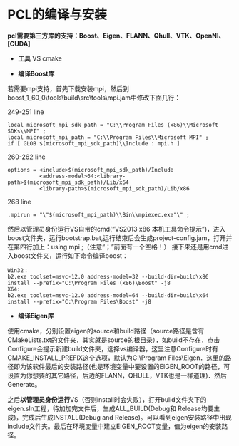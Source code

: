 # PCL的编译与安装

**pcl需要第三方库的支持：Boost、Eigen、FLANN、Qhull、VTK、OpenNI、[CUDA]**

* **工具**
    VS
    cmake

* **编译Boost库**

若需要mpi支持，首先下载安装mpi，然后到boost_1_60_0\tools\build\src\tools\mpi.jam中修改下面几行：

249-251 line
```
local microsoft_mpi_sdk_path = "C:\\Program Files (x86)\\Microsoft SDKs\\MPI" ;
local microsoft_mpi_path = "C:\\Program Files\\Microsoft MPI" ;
if [ GLOB $(microsoft_mpi_sdk_path)\\Include : mpi.h ]
```

260-262 line
```
options = <include>$(microsoft_mpi_sdk_path)/Include
          <address-model>64:<library-path>$(microsoft_mpi_sdk_path)/Lib/x64
          <library-path>$(microsoft_mpi_sdk_path)/Lib/x86
```

268 line

```
.mpirun = "\"$(microsoft_mpi_path)\\Bin\\mpiexec.exe"\" ;
```
然后以管理员身份运行VS自带的cmd(“VS2013 x86 本机工具命令提示”)，进入boost文件夹，运行bootstrap.bat,运行结束后会生成project-config.jam，打开并在第四行加上：using mpi ;（注意“；”前面有一个空格！） 接下来还是用cmd进入boost文件夹，运行如下命令编译boost：

```
Win32：
b2.exe toolset=msvc-12.0 address-model=32 --build-dir=build\x86 install --prefix="C:\Program Files (x86)\Boost" -j8
X64:
b2.exe toolset=msvc-12.0 address-model=64 --build-dir=build\x64 install --prefix="C:\Program Files\Boost" -j8
```

* **编译Eigen库**

使用cmake，分别设置eigen的source和build路径（source路径是含有CMakeLists.txt的文件夹，其实就是source的根目录），如build不存在，点击Configure会提示新建build文件夹，选择vs编译器，这里注意Configure时有CMAKE\_INSTALL\_PREFIX这个选项，默认为C:\Program Files\Eigen．这里的路径即为该软件最后的安装路径(也是环境变量中要设置的EIGEN\_ROOT的路径，可设置为你想要的其它路径，后边的FLANN，QHULL，VTK也是一样道理)．然后Generate。 


之后**以管理员身份运行**VS（否则install时会失败），打开bulid文件夹下的eigen.sln工程，待加加完文件后，生成ALL\_BUILD(Debug和 Release均要生成)，完成后生成INSTALL(Debug and Release)。可以看到eigen安装路径中出现include文件夹。最后在环境变量中建立EIGEN\_ROOT变量，值为eigen的安装路径。




 
 